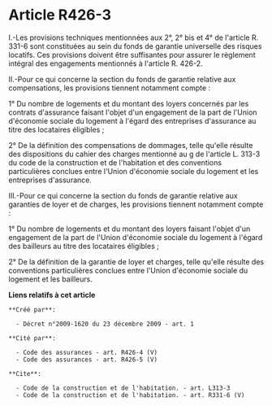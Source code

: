 # Article R426-3

I.-Les provisions techniques mentionnées aux 2°, 2° bis et 4° de l'article R. 331-6 sont constituées au sein du fonds de
garantie universelle des risques locatifs. Ces provisions doivent être suffisantes pour assurer le règlement intégral des
engagements mentionnés à l'article R. 426-2. 

II.-Pour ce qui concerne la section du fonds de garantie relative aux compensations, les provisions tiennent notamment
compte : 

1° Du nombre de logements et du montant des loyers concernés par les contrats d'assurance faisant l'objet d'un engagement de
la part de l'Union d'économie sociale du logement à l'égard des entreprises d'assurance au titre des locataires éligibles ; 

2° De la définition des compensations de dommages, telle qu'elle résulte des dispositions du cahier des charges mentionné au
g de l'article L. 313-3 du code de la construction et de l'habitation et des conventions particulières conclues entre l'Union
d'économie sociale du logement et les entreprises d'assurance. 

III.-Pour ce qui concerne la section du fonds de garantie relative aux garanties de loyer et de charges, les provisions
tiennent notamment compte : 

1° Du nombre de logements et du montant des loyers faisant l'objet d'un engagement de la part de l'Union d'économie sociale
du logement à l'égard des bailleurs au titre des locataires éligibles ; 

2° De la définition de la garantie de loyer et charges, telle qu'elle résulte des conventions particulières conclues entre
l'Union d'économie sociale du logement et les bailleurs.

**Liens relatifs à cet article**

	**Créé par**:

	  - Décret n°2009-1620 du 23 décembre 2009 - art. 1

	**Cité par**:

	  - Code des assurances - art. R426-4 (V)
	  - Code des assurances - art. R426-5 (V)

	**Cite**:

	  - Code de la construction et de l'habitation. - art. L313-3
	  - Code de la construction et de l'habitation. - art. R331-6 (V)
